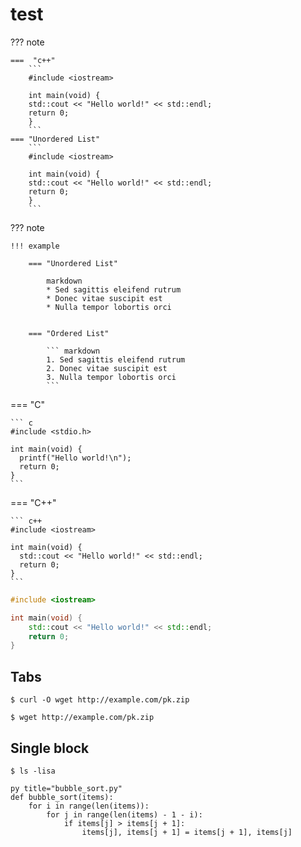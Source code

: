 # test

??? note

    ===  "c++"
        ```
        #include <iostream>

        int main(void) {
        std::cout << "Hello world!" << std::endl;
        return 0;
        }
        ```
    === "Unordered List"
        ```
        #include <iostream>

        int main(void) {
        std::cout << "Hello world!" << std::endl;
        return 0;
        }
        ```


??? note

    !!! example

        === "Unordered List"

            markdown
            * Sed sagittis eleifend rutrum
            * Donec vitae suscipit est
            * Nulla tempor lobortis orci
            

        === "Ordered List"

            ``` markdown
            1. Sed sagittis eleifend rutrum
            2. Donec vitae suscipit est
            3. Nulla tempor lobortis orci
            ```

=== "C"

    ``` c
    #include <stdio.h>

    int main(void) {
      printf("Hello world!\n");
      return 0;
    }
    ```

=== "C++"

    ``` c++
    #include <iostream>

    int main(void) {
      std::cout << "Hello world!" << std::endl;
      return 0;
    }
    ```


``` c++
#include <iostream>

int main(void) {
    std::cout << "Hello world!" << std::endl;
    return 0;
}
```

## Tabs 

```curl
$ curl -O wget http://example.com/pk.zip
```

```wget
$ wget http://example.com/pk.zip
```

## Single block

```
$ ls -lisa
```


    py title="bubble_sort.py"
    def bubble_sort(items):
        for i in range(len(items)):
            for j in range(len(items) - 1 - i):
                if items[j] > items[j + 1]:
                    items[j], items[j + 1] = items[j + 1], items[j]
    
